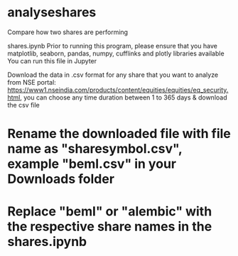 # analyseshares
Compare how two shares are performing

shares.ipynb
Prior to running this program, please ensure that you have matplotlib, seaborn, pandas, numpy, cufflinks and plotly libraries available
You can run this file in Jupyter

Download the data in .csv format for any share that you want to analyze from NSE portal: https://www1.nseindia.com/products/content/equities/equities/eq_security.html, you can choose any time duration between 1 to 365 days & download the csv file

# Rename the downloaded file with file name as "sharesymbol.csv", example "beml.csv" in your Downloads folder
# Replace "beml" or "alembic" with the respective share names in the shares.ipynb
